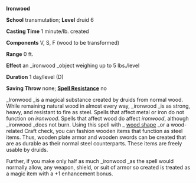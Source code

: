  **Ironwood**

**School** transmutation; **Level** druid 6

**Casting Time** 1 minute/lb. created

**Components** V, S, F (wood to be transformed)

**Range** 0 ft.

**Effect** an _ironwood _object weighing up to 5 lbs./level

**Duration** 1 day/level (D)

**Saving Throw** none; **[Spell Resistance](../glossary#_spell-resistance)** no

_Ironwood _is a magical substance created by druids from normal wood. While remaining natural wood in almost every way, _ironwood _is as strong, heavy, and resistant to fire as steel. Spells that affect metal or iron do not function on _ironwood_. Spells that affect wood do affect _ironwood_, although _ironwood _does not burn. Using this spell with _ [wood shape](woodShape#_wood-shape) _or a wood-related Craft check, you can fashion wooden items that function as steel items. Thus, wooden plate armor and wooden swords can be created that are as durable as their normal steel counterparts. These items are freely usable by druids.

Further, if you make only half as much _ironwood _as the spell would normally allow, any weapon, shield, or suit of armor so created is treated as a magic item with a +1 enhancement bonus.

